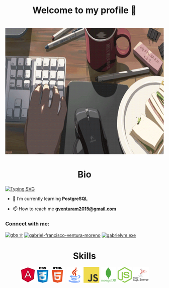 <h1 align="center">Welcome to my profile 👋<h1>

<p1 align="center">
    <img src='https://raw.githubusercontent.com/gabsss1/gabsss1/master/gif/animesher.com_animated-animation-laptop-2071674.gif' height='400px'/>
</p1>

<!-- BIO -->
<h1 align="center">Bio</h1>

<a href="https://git.io/typing-svg"><img align="center" src="https://readme-typing-svg.demolab.com?font=Fira+Code&pause=1000&color=FFFFFF&width=435&lines=My+name+is+gabriel;I%C2%B4m+a+passionate+frontend+developer+from+Peru%3C" alt="Typing SVG" /></a>

- 🌱 I’m currently learning **PostgreSQL**

- 📫 How to reach me **gventuram2015@gmail.com**

<h3 align="left">Connect with me:</h3>
<p align="left">
<a href="https://twitter.com/gbs ⛥" target="blank"><img align="center" src="https://raw.githubusercontent.com/rahuldkjain/github-profile-readme-generator/master/src/images/icons/Social/twitter.svg" alt="gbs ⛥" height="30" width="40" /></a>
<a href="https://linkedin.com/in/gabriel-francisco-ventura-moreno" target="blank"><img align="center" src="https://raw.githubusercontent.com/rahuldkjain/github-profile-readme-generator/master/src/images/icons/Social/linked-in-alt.svg" alt="gabriel-francisco-ventura-moreno" height="30" width="40" /></a>
<a href="https://instagram.com/gabrielvm.exe" target="blank"><img align="center" src="https://raw.githubusercontent.com/rahuldkjain/github-profile-readme-generator/master/src/images/icons/Social/instagram.svg" alt="gabrielvm.exe" height="30" width="40" /></a>
</p>

<!-- Skill -->
<h1 align="center">Skills</h1>
<p align="center">
    <img src='https://raw.githubusercontent.com/gabsss1/gabsss1/master/skills/angular.png' height='50px'/>
    <img src='https://raw.githubusercontent.com/gabsss1/gabsss1/master/skills/css.png' height='50px'/>
    <img src='https://raw.githubusercontent.com/gabsss1/gabsss1/master/skills/html.png' height='50px'/>
    <img src='https://raw.githubusercontent.com/gabsss1/gabsss1/master/skills/java.png' height='50px'/>
    <img src='https://raw.githubusercontent.com/gabsss1/gabsss1/master/skills/javascript.jpg' height='50px'/>
    <img src='https://raw.githubusercontent.com/gabsss1/gabsss1/master/skills/mongo.png' height='50px'/>
    <img src='https://raw.githubusercontent.com/gabsss1/gabsss1/master/skills/nodejs.png' height='50px'/>
    <img src='https://raw.githubusercontent.com/gabsss1/gabsss1/master/skills/sql.png' height='50px'/>
</p>